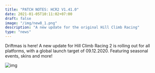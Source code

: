 ```yaml
---
title: "PATCH NOTES: HCR2 V1.41.0"
date: 2021-01-05T10:11:02+07:00
draft: false
image: "/img/new8_1.png"
description: "A new update for the original Hill Climb Racing"
type: "news"
---
```




Driftmas is here! A new update for Hill Climb Racing 2 is rolling out for all platforms, with a global launch target of 09.12.2020. Featuring seasonal events, skins and more!

![img](/img/new8_1.png)
